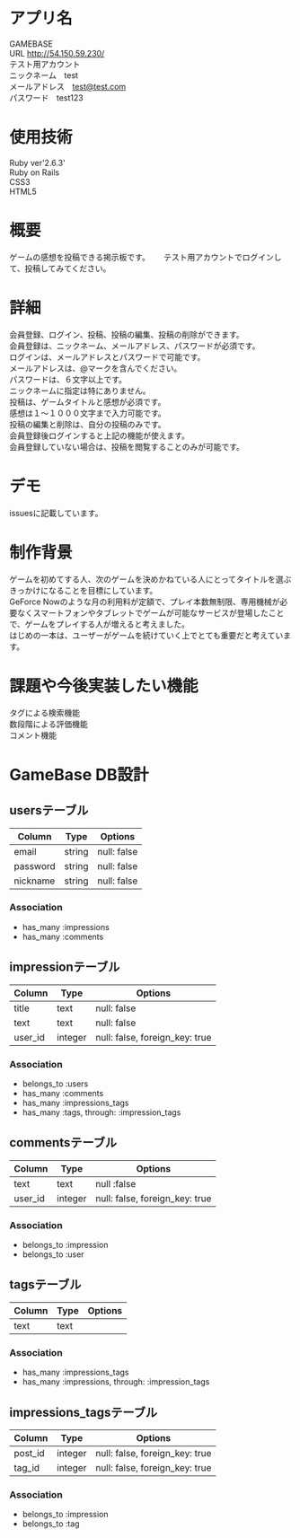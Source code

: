 # アプリ名
GAMEBASE  
URL http://54.150.59.230/  
テスト用アカウント  
ニックネーム　test  
メールアドレス　test@test.com  
パスワード　test123

# 使用技術
Ruby ver'2.6.3'  
Ruby on Rails  
CSS3  
HTML5  

# 概要
ゲームの感想を投稿できる掲示板です。　　
テスト用アカウントでログインして、投稿してみてください。

# 詳細
会員登録、ログイン、投稿、投稿の編集、投稿の削除ができます。  
会員登録は、ニックネーム、メールアドレス、パスワードが必須です。  
ログインは、メールアドレスとパスワードで可能です。  
メールアドレスは、@マークを含んでください。  
パスワードは、６文字以上です。  
ニックネームに指定は特にありません。  
投稿は、ゲームタイトルと感想が必須です。  
感想は１〜１０００文字まで入力可能です。  
投稿の編集と削除は、自分の投稿のみです。  
会員登録後ログインすると上記の機能が使えます。  
会員登録していない場合は、投稿を閲覧することのみが可能です。  

# デモ　　
issuesに記載しています。　　

# 制作背景  
ゲームを初めてする人、次のゲームを決めかねている人にとってタイトルを選ぶきっかけになることを目標にしています。  
GeForce Nowのような月の利用料が定額で、プレイ本数無制限、専用機械が必要なくスマートフォンやタブレットでゲームが可能なサービスが登場したことで、ゲームをプレイする人が増えると考えました。  
はじめの一本は、ユーザーがゲームを続けていく上でとても重要だと考えています。  

# 課題や今後実装したい機能  
タグによる検索機能  
数段階による評価機能  
コメント機能  

# GameBase DB設計
## usersテーブル
|Column|Type|Options|
|------|----|-------|
|email|string|null: false|
|password|string|null: false|
|nickname|string|null: false|
### Association
- has_many :impressions
- has_many :comments

## impressionテーブル
|Column|Type|Options|
|------|----|-------|
|title|text|null: false|
|text|text|null: false|
|user_id|integer|null: false, foreign_key: true|
### Association
- belongs_to :users
- has_many :comments
- has_many :impressions_tags
- has_many :tags, through: :impression_tags



## commentsテーブル
|Column|Type|Options|
|------|----|-------|
|text|text|null :false|
|user_id|integer|null: false, foreign_key: true|
### Association
- belongs_to :impression
- belongs_to :user


## tagsテーブル
Column|Type|Options|
|------|----|-------|
|text|text||
### Association
- has_many :impressions_tags
- has_many :impressions, through: :impression_tags


## impressions_tagsテーブル
|Column|Type|Options|
|------|----|-------|
|post_id|integer|null: false, foreign_key: true|
|tag_id|integer|null: false, foreign_key: true|
### Association
- belongs_to :impression
- belongs_to :tag
